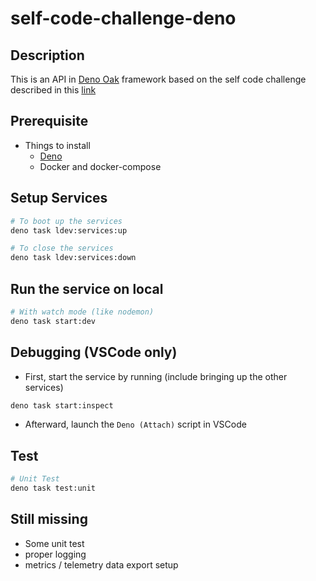 # self-code-challenge-deno

## Description

This is an API in [Deno Oak](https://deno.land/x/oak@v10.5.1) framework based on
the self code challenge described in this
[link](https://github.com/LCYAD/self-code-challenge)

## Prerequisite

- Things to install
  - [Deno](https://deno.land/manual/getting_started/installation)
  - Docker and docker-compose

## Setup Services

```bash
# To boot up the services
deno task ldev:services:up

# To close the services
deno task ldev:services:down
```

## Run the service on local

```bash
# With watch mode (like nodemon)
deno task start:dev
```

## Debugging (VSCode only)

- First, start the service by running (include bringing up the other services)

```bash
deno task start:inspect
```

- Afterward, launch the `Deno (Attach)` script in VSCode

## Test

```bash
# Unit Test
deno task test:unit
```

## Still missing

- Some unit test
- proper logging
- metrics / telemetry data export setup
